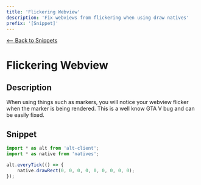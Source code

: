 ```yaml
---
title: 'Flickering Webview'
description: 'Fix webviews from flickering when using draw natives'
prefix: '[Snippet]'
---
```


[<-- Back to Snippets](./README.md)

# Flickering Webview

## Description

When using things such as markers, you will notice your webview flicker when the marker is being rendered. This is a well know GTA V bug and can be easily fixed.

## Snippet

```js
import * as alt from 'alt-client';
import * as native from 'natives';

alt.everyTick(() => {
    native.drawRect(0, 0, 0, 0, 0, 0, 0, 0, 0);
});
```
